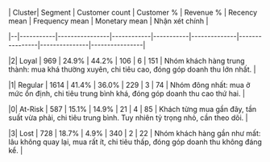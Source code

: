 | Cluster| Segment   | Customer count | Customer % | Revenue % | Recency mean | Frequency mean | Monetary mean | Nhận xét chính |

|--|-----------|----------------|------------|-----------|--------------|----------------|---------------|----------------|

|2| Loyal     | 969            | 24.9%      | 44.2%     | 106          | 6              | 151           | Nhóm khách hàng trung thành: mua khá thường xuyên, chi tiêu cao, đóng góp doanh thu lớn nhất. |

|1| Regular   | 1614           | 41.4%      | 36.0%     | 229          | 3              | 74            | Nhóm đông nhất: mua ở mức ổn định, chi tiêu trung bình khá, đóng góp doanh thu cao thứ hai. |

|0| At-Risk   | 587            | 15.1%      | 14.9%     | 21           | 4              | 85            | Khách từng mua gần đây, tần suất vừa phải, chi tiêu trung bình. Tuy nhiên tỷ trọng nhỏ, cần theo dõi. |

|3| Lost      | 728            | 18.7%      | 4.9%      | 340          | 2              | 22            | Nhóm khách hàng gần như mất: lâu không quay lại, mua rất ít, chi tiêu thấp, đóng góp doanh thu không đáng kể. |



